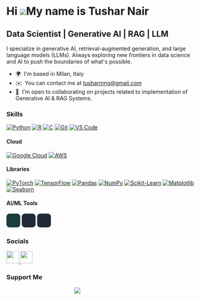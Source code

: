 Hi ![](https://user-images.githubusercontent.com/18350557/176309783-0785949b-9127-417c-8b55-ab5a4333674e.gif)My name is Tushar Nair
===================================================================================================================================

Data Scientist | Generative AI | RAG | LLM
------------------------------------------

I specialize in generative AI, retrieval-augmented generation, and large language models (LLMs). Always exploring new frontiers in data science and AI to push the boundaries of what's possible.

* 🌍  I'm based in Milan, Italy
* ✉️  You can contact me at [tusharnmg@gmail.com](mailto:tusharnmg@gmail.com)
* 🤝  I'm open to collaborating on projects related to implementation of Generative AI & RAG Systems.

### Skills

<p align="left">
<a href="https://www.python.org/" target="_blank" rel="noreferrer"><img src="https://raw.githubusercontent.com/danielcranney/readme-generator/main/public/icons/skills/python-colored.svg" width="36" height="36" alt="Python" /></a>
<a href="https://www.r-project.org/" target="_blank" rel="noreferrer"><img src="https://raw.githubusercontent.com/danielcranney/readme-generator/main/public/icons/skills/rlang-colored.svg" width="36" height="36" alt="R" /></a>
<a href="https://docs.microsoft.com/en-us/cpp/?view=msvc-170" target="_blank" rel="noreferrer"><img src="https://github.com/onemarc/tech-icons/blob/main/icons/c-dark.svg" width="36" height="36" alt="C" /></a>
<a href="https://git-scm.com/" target="_blank" rel="noreferrer"><img src="https://github.com/onemarc/tech-icons/blob/main/icons/git.svg" width="36" height="36" alt="Git" /></a>
<a href="https://code.visualstudio.com/" target="_blank" rel="noreferrer"><img src="https://github.com/onemarc/tech-icons/blob/main/icons/vscode-dark.svg" width="36" height="36" alt="VS Code" /></a>
</p>

#### Cloud
<p align="left">
<a href="https://cloud.google.com/" target="_blank" rel="noreferrer"><img src="https://raw.githubusercontent.com/danielcranney/readme-generator/main/public/icons/skills/googlecloud-colored.svg" width="36" height="36" alt="Google Cloud" /></a>
<a href="https://aws.amazon.com/" target="_blank" rel="noreferrer"><img src="https://github.com/onemarc/tech-icons/blob/main/icons/aws-dark.svg" width="36" height="36" alt="AWS" /></a>
</p>

#### Libraries
<p align="left">
<a href="https://pytorch.org/" target="_blank" rel="noreferrer"><img src="https://raw.githubusercontent.com/danielcranney/readme-generator/main/public/icons/skills/pytorch-colored.svg" width="36" height="36" alt="PyTorch" /></a>
<a href="https://www.tensorflow.org/" target="_blank" rel="noreferrer"><img src="https://raw.githubusercontent.com/danielcranney/readme-generator/main/public/icons/skills/tensorflow-colored.svg" width="36" height="36" alt="TensorFlow" /></a>
<a href="https://pandas.pydata.org/" target="_blank" rel="noreferrer"><img src="https://github.com/onemarc/tech-icons/blob/main/icons/pandas-light.svg" width="36" height="36" alt="Pandas" /></a>
<a href="https://numpy.org/" target="_blank" rel="noreferrer"><img src="https://github.com/onemarc/tech-icons/blob/main/icons/numpy.svg" width="36" height="36" alt="NumPy" /></a>
<a href="https://scikit-learn.org/" target="_blank" rel="noreferrer"><img src="https://upload.wikimedia.org/wikipedia/commons/0/05/Scikit_learn_logo_small.svg" width="36" height="36" alt="Scikit-Learn" /></a>
<a href="https://matplotlib.org/" target="_blank" rel="noreferrer"><img src="https://github.com/onemarc/tech-icons/blob/main/icons/matplotlib-dark.svg" width="36" height="36" alt="Matplotlib" /></a>
<a href="https://seaborn.pydata.org/" target="_blank" rel="noreferrer"><img src="https://github.com/onemarc/tech-icons/blob/main/icons/seaborn.svg" width="36" height="36" alt="Seaborn" /></a>
</p>

#### AI/ML Tools
<p align="left">
<a href="https://www.langchain.com/" target="_blank" rel="noreferrer"><img src="https://github.com/onemarc/tech-icons/blob/main/icons/langchain.svg" width="36" height="36" alt="LangChain" /></a>
<a href="https://huggingface.co/" target="_blank" rel="noreferrer"><img src="https://github.com/onemarc/tech-icons/blob/main/icons/huggingface-dark.svg" width="36" height="36" alt="Hugging Face" /></a>
<a href="https://www.llamaindex.ai/" target="_blank" rel="noreferrer"><img src="https://github.com/onemarc/tech-icons/blob/main/icons/llamaindex-dark.svg" width="36" height="36" alt="Llama Index" /></a>
</p>


### Socials

<p align="left"> <a href="https://www.github.com/TusharNair04" target="_blank" rel="noreferrer"> <picture> <source media="(prefers-color-scheme: dark)" srcset="https://raw.githubusercontent.com/danielcranney/readme-generator/main/public/icons/socials/github-dark.svg" /> <source media="(prefers-color-scheme: light)" srcset="https://raw.githubusercontent.com/danielcranney/readme-generator/main/public/icons/socials/github.svg" /> <img src="https://raw.githubusercontent.com/danielcranney/readme-generator/main/public/icons/socials/github.svg" width="32" height="32" /> </picture> </a> <a href="https://www.linkedin.com/in/thetusharnair/" target="_blank" rel="noreferrer"> <picture> <source media="(prefers-color-scheme: dark)" srcset="https://raw.githubusercontent.com/danielcranney/readme-generator/main/public/icons/socials/linkedin-dark.svg" /> <source media="(prefers-color-scheme: light)" srcset="https://raw.githubusercontent.com/danielcranney/readme-generator/main/public/icons/socials/linkedin.svg" /> <img src="https://raw.githubusercontent.com/danielcranney/readme-generator/main/public/icons/socials/linkedin.svg" width="32" height="32" /> </picture> </a></p>


### Support Me

<a href="https://www.buymeacoffee.com/tusharnair04">
  <img src="https://cdn.buymeacoffee.com/buttons/v2/default-yellow.png" width="150" style="display: block; margin: 0 auto;"/>
</a>
